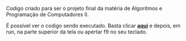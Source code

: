 <p>
  Codigo criado para ser o projeto final da matéria de Algoritmos e Programação de Computadores II.
</p>
<p>
  É possível ver o codigo sendo executado.
  Basta clicar <strong><a href="https://onlinegdb.com/6-81uaRRm">aqui</a></strong> e depois, em run, na parte superior da tela ou apertar f9 no seu teclado.
</p>
